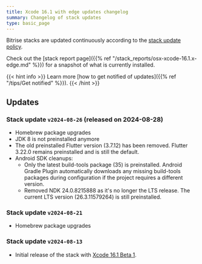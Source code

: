 ```yaml
---
title: Xcode 16.1 with edge updates changelog
summary: Changelog of stack updates
type: basic_page
---
```


Bitrise stacks are updated continuously according to the [stack update policy](https://devcenter.bitrise.io/en/infrastructure/build-stacks/stack-update-policy.html).

Check out the [stack report page]({{% ref "/stack_reports/osx-xcode-16.1.x-edge.md" %}}) for a snapshot of what is currently installed.

{{< hint info >}}
Learn more [how to get notified of updates]({{% ref "/tips/Get notified" %}}).
{{< /hint >}}

## Updates

### Stack update `v2024-08-26` (released on 2024-08-28)

- Homebrew package upgrades
- JDK 8 is not preinstalled anymore
- The old preinstalled Flutter version (3.7.12) has been removed. Flutter 3.22.0 remains preinstalled and is still the default.
- Android SDK cleanups:
  - Only the latest build-tools package (35) is preinstalled. Android Gradle Plugin automatically downloads any missing build-tools packages during configuration if the project requires a different version.
  - Removed NDK 24.0.8215888 as it's no longer the LTS release. The current LTS version (26.3.11579264) is still preinstalled.

### Stack update `v2024-08-21`

- Homebrew package upgrades

### Stack update `v2024-08-13`

- Initial release of the stack with [Xcode 16.1 Beta 1](https://developer.apple.com/documentation/xcode-release-notes/xcode-16_1-release-notes).



